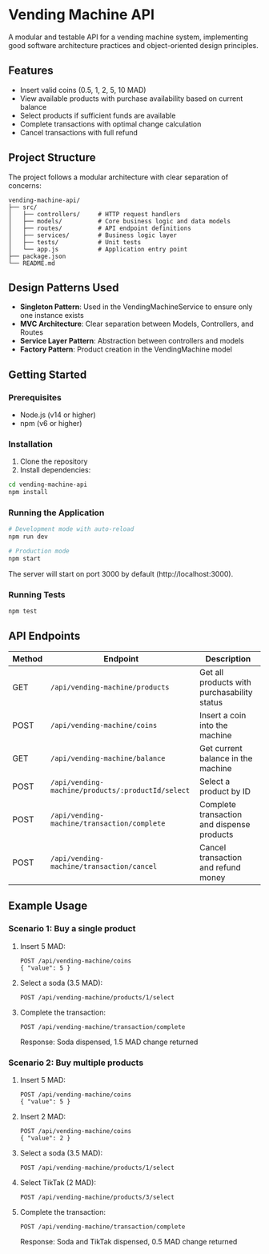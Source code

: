 # Vending Machine API

A modular and testable API for a vending machine system, implementing good software architecture practices and object-oriented design principles.

## Features

- Insert valid coins (0.5, 1, 2, 5, 10 MAD)
- View available products with purchase availability based on current balance
- Select products if sufficient funds are available
- Complete transactions with optimal change calculation
- Cancel transactions with full refund

## Project Structure

The project follows a modular architecture with clear separation of concerns:

```
vending-machine-api/
├── src/
│   ├── controllers/     # HTTP request handlers
│   ├── models/          # Core business logic and data models
│   ├── routes/          # API endpoint definitions
│   ├── services/        # Business logic layer
│   ├── tests/           # Unit tests
│   └── app.js           # Application entry point
├── package.json
└── README.md
```

## Design Patterns Used

- **Singleton Pattern**: Used in the VendingMachineService to ensure only one instance exists
- **MVC Architecture**: Clear separation between Models, Controllers, and Routes
- **Service Layer Pattern**: Abstraction between controllers and models
- **Factory Pattern**: Product creation in the VendingMachine model

## Getting Started

### Prerequisites

- Node.js (v14 or higher)
- npm (v6 or higher)

### Installation

1. Clone the repository
2. Install dependencies:

```bash
cd vending-machine-api
npm install
```

### Running the Application

```bash
# Development mode with auto-reload
npm run dev

# Production mode
npm start
```

The server will start on port 3000 by default (http://localhost:3000).

### Running Tests

```bash
npm test
```

## API Endpoints

| Method | Endpoint | Description |
|--------|----------|-------------|
| GET | `/api/vending-machine/products` | Get all products with purchasability status |
| POST | `/api/vending-machine/coins` | Insert a coin into the machine |
| GET | `/api/vending-machine/balance` | Get current balance in the machine |
| POST | `/api/vending-machine/products/:productId/select` | Select a product by ID |
| POST | `/api/vending-machine/transaction/complete` | Complete transaction and dispense products |
| POST | `/api/vending-machine/transaction/cancel` | Cancel transaction and refund money |

## Example Usage

### Scenario 1: Buy a single product

1. Insert 5 MAD:
   ```
   POST /api/vending-machine/coins
   { "value": 5 }
   ```

2. Select a soda (3.5 MAD):
   ```
   POST /api/vending-machine/products/1/select
   ```

3. Complete the transaction:
   ```
   POST /api/vending-machine/transaction/complete
   ```
   Response: Soda dispensed, 1.5 MAD change returned

### Scenario 2: Buy multiple products

1. Insert 5 MAD:
   ```
   POST /api/vending-machine/coins
   { "value": 5 }
   ```

2. Insert 2 MAD:
   ```
   POST /api/vending-machine/coins
   { "value": 2 }
   ```

3. Select a soda (3.5 MAD):
   ```
   POST /api/vending-machine/products/1/select
   ```

4. Select TikTak (2 MAD):
   ```
   POST /api/vending-machine/products/3/select
   ```

5. Complete the transaction:
   ```
   POST /api/vending-machine/transaction/complete
   ```
   Response: Soda and TikTak dispensed, 0.5 MAD change returned
